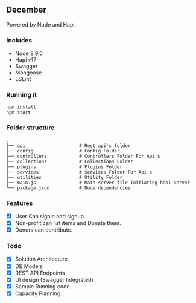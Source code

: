 ## December

Powered by Node and Hapi.

### Includes

- Node 8.9.0
- Hapi v17
- Swagger
- Mongoose
- ESLint

### Running it

```
npm install
npm start
```

### Folder structure

    .
    ├── api                    # Rest api's folder
    ├── config                 # Config Folder
    ├── controllers            # Controllers Folder For Api's
    ├── collections            # Collections Folder
    ├── plugins                # Plugins Folder
    ├── services               # Services Folder For Api's
    ├── utilities              # Utility Folder
    ├── main.js                # Main server file initiating hapi server
    └── package.json           # Node dependencies

### Features

- [x] User Can signin and signup.
- [x] Non-profit can list items and Donate them.
- [x] Donors can contribute.

### Todo

- [x] Solution Architecture
- [x] DB Models
- [x] REST API Endpoints
- [X] UI design (Swagger Integrated)
- [x] Sample Running code
- [x] Capacity Planning

